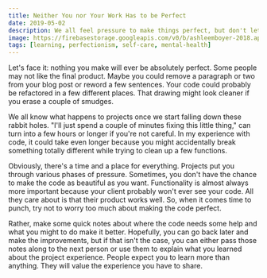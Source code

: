 ```yaml
---
title: Neither You nor Your Work Has to be Perfect
date: 2019-05-02
description: We all feel pressure to make things perfect, but don't let it crush you. There are alternatives we can work with.
image: https://firebasestorage.googleapis.com/v0/b/ashleemboyer-2018.appspot.com/o/images%2Fperfect.jpg?alt=media&token=af9863be-79b8-4b20-b02e-4272da8b7612
tags: [learning, perfectionism, self-care, mental-health]
---
```


Let's face it: nothing you make will ever be absolutely perfect. Some people may not like the final product. Maybe you could remove a paragraph or two from your blog post or reword a few sentences. Your code could probably be refactored in a few different places. That drawing might look cleaner if you erase a couple of smudges.

We all know what happens to projects once we start falling down these rabbit holes. "I'll just spend a couple of minutes fixing this little thing," can turn into a few hours or longer if you're not careful. In my experience with code, it could take even longer because you might accidentally break something totally different while trying to clean up a few functions.

Obviously, there's a time and a place for everything. Projects put you through various phases of pressure. Sometimes, you don't have the chance to make the code as beautiful as you want. Functionality is almost always more important because your client probably won't ever see your code. All they care about is that their product works well. So, when it comes time to punch, try not to worry too much about making the code perfect.

Rather, make some quick notes about where the code needs some help and what you might to do make it better. Hopefully, you can go back later and make the improvements, but if that isn't the case, you can either pass those notes along to the next person or use them to explain what you learned about the project experience. People expect you to learn more than anything. They will value the experience you have to share.
